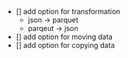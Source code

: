 * [] add option for transformation
  * json -> parquet
  * parqeut -> json
* [] add option for moving data
* [] add option for copying data
